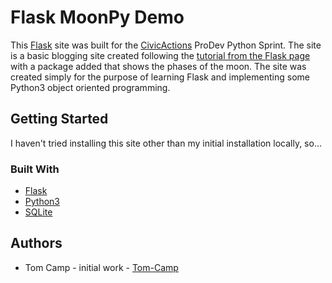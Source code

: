 # Flask MoonPy Demo

This [Flask](http://flask.pocoo.org/docs/1.0/) site was built for the [CivicActions](https://www.civicactions.com) ProDev Python Sprint. The site is a basic blogging site created following the [tutorial from the Flask page](http://flask.pocoo.org/docs/1.0/tutorial/#tutorial) with a package added that shows the phases of the moon. The site was created simply for the purpose of learning Flask and implementing some Python3 object oriented programming.

## Getting Started

I haven't tried installing this site other than my initial installation locally, so...

### Built With

- [Flask](http://flask.pocoo.org)
- [Python3](https://www.python.org/)
- [SQLite](https://sqlite.org/index.html)

## Authors

- Tom Camp - initial work - [Tom-Camp](https://github.com/Tom-Camp)
